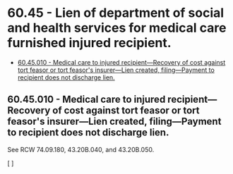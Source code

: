 # 60.45 - Lien of department of social and health services for medical care furnished injured recipient.
* [60.45.010 - Medical care to injured recipient—Recovery of cost against tort feasor or tort feasor's insurer—Lien created, filing—Payment to recipient does not discharge lien.](#6045010---medical-care-to-injured-recipientrecovery-of-cost-against-tort-feasor-or-tort-feasors-insurerlien-created-filingpayment-to-recipient-does-not-discharge-lien)
## 60.45.010 - Medical care to injured recipient—Recovery of cost against tort feasor or tort feasor's insurer—Lien created, filing—Payment to recipient does not discharge lien.
See RCW 74.09.180, 43.20B.040, and 43.20B.050.

\[ \]

